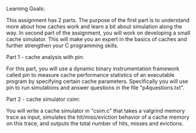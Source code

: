 Learning Goals:

This assignment has 2 parts. The purpose of the first part is to understand more about how caches work and learn a bit about simulation along the way. In second part of the assignment, you will work on developing a small cache simulator. This will make you an expert in the basics of caches and further strengthen your C programming skills.

Part 1 - cache analysis with pin:

For this part, you will use a dynamic binary instrumentation framework called pin to measure cache performance statistics of an executable program by specifying certain cache parameters. Specifically you will use pin to run simulations and answer questions in the file "p4questions.txt".

Part 2 - cache simulator csim:

You will write a cache simulator in "csim.c" that takes a valgrind memory trace as input, simulates the hit/miss/eviction behavior of a cache memory on this trace, and outputs the total number of hits, misses and evictions.
